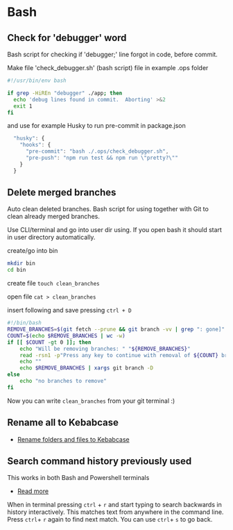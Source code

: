 # Bash

## Check for 'debugger' word

Bash script for checking if 'debugger;' line forgot in code, before commit.

Make file 'check_debugger.sh' (bash script) file in example .ops folder

```bash
#!/usr/bin/env bash

if grep -HiREn "debugger" ./app; then
  echo 'debug lines found in commit.  Aborting' >&2
  exit 1
fi
```

and use for example Husky to run pre-commit in package.json

```javascript
  "husky": {
    "hooks": {
      "pre-commit": "bash ./.ops/check_debugger.sh",
      "pre-push": "npm run test && npm run \"pretty?\""
    }
  }
```

## Delete merged branches

Auto clean deleted branches. Bash script for using together with Git to clean already merged branches.

Use CLI/terminal and go into user dir using. If you open bash it should start in user directory automatically.

create/go into bin

```bash
mkdir bin
cd bin
```

create file
`touch clean_branches`

open file
`cat > clean_branches`

insert following and save pressing `ctrl + D`

```bash
#!/bin/bash
REMOVE_BRANCHES=$(git fetch --prune && git branch -vv | grep ": gone]" | awk '{print $1}')
COUNT=$(echo $REMOVE_BRANCHES | wc -w)
if [[ $COUNT -gt 0 ]]; then
    echo "Will be removing branches: " "${REMOVE_BRANCHES}"
    read -rsn1 -p"Press any key to continue with removal of ${COUNT} branches.";
    echo ""
    echo $REMOVE_BRANCHES | xargs git branch -D
else
    echo "no branches to remove"
fi
```

Now you can write `clean_branches` from your git terminal :)

## Rename all to Kebabcase

- [Rename folders and files to Kebabcase](https://github.com/kcjmowright/rename-2-kebabcase)

## Search command history previously used

This works in both Bash and Powershell terminals

- [Read more](https://serverfault.com/questions/891265/how-to-search-powershell-command-history-from-previous-sessions)

When in terminal pressing `ctrl` + `r` and start typing to search backwards in history interactively. This matches text from anywhere in the command line. Press `ctrl`+ `r` again to find next match. You can use `ctrl`+ `s` to go back.
